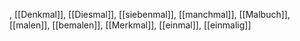 , [[Denkmal]], [[Diesmal]], [[siebenmal]], [[manchmal]], [[Malbuch]], [[malen]], [[bemalen]], [[Merkmal]], [[einmal]], [[einmalig]]
